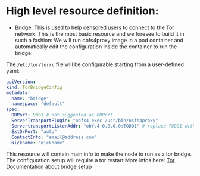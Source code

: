 # High level resource definition:

- Bridge: This is used to help censored users to connect to the Tor network.
This is the most basic resource and we foresee to build it in such a fashion:
We will run obfs4proxy image in a pod container and automatically edit the configuration
inside the container to run the bridge:

The `/etc/tor/torrc` file will be configurable starting from a user-defined yaml:
```yaml
apiVersion: 
kind: TorBridgeConfig
metadata:
  name: "bridge"
  namespace: "default"
spec:
  ORPort: 9001 # not suggested as ORPort
  ServerTransportPlugin: "obfs4 exec /usr/bin/osfs4proxy"
  ServertransportListenAddr: "obfs4 0.0.0.0:TODO1" # replace TODO1 with a port 
  ExtOrPort: "auto"
  ContactInfo: "email@address.com"
  Nickname: "nickname" 
```

This resource will contain main info to make the node to run as a tor bridge.
The configuration setup will require a tor restart
More infos here: <a href="https://community.torproject.org/relay/setup/bridge/debian-ubuntu/">Tor Documentation about bridge setup</a>

